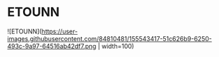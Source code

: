 # ETOUNN
![ETOUNN](https://user-images.githubusercontent.com/84810481/155543417-51c626b9-6250-493c-9a97-64516ab42df7.png | width=100)

